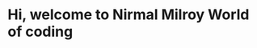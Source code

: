 <!DOCTYPE html>
<html lang="en">
<head>
	<meta charset="UTF-8">
	<meta http-equiv="X-UA-Compatible" content="IE=edge">
	<meta name="viewport" content="width=device-width, initial-scale=1.0">
	<title>Nirmal Milroy</title>
</head>
<body>
	<h1>Hi, welcome to Nirmal Milroy World of coding</h1>
</body>
</html>

